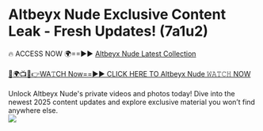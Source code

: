 # Altbeyx Nude Exclusive Content Leak - Fresh Updates! (7a1u2)

🔥 ACCESS NOW 🌍==►► <a href="https://tinyurl.com/yc657z5k" rel="nofollow">Altbeyx Nude Latest Collection</a>
<br><br>
[🔴🌍📺📱👉WA𝚃CH Now==►► CLICK HERE TO Altbeyx Nude 𝚆𝙰𝚃𝙲𝙷 NOW](https://tinyurl.com/yc657z5k)
<br><br>
Unlock Altbeyx Nude's private videos and photos today! Dive into the newest 2025 content updates and explore exclusive material you won’t find anywhere else.
<br>
<a href="https://tinyurl.com/yc657z5k" rel="nofollow" data-target="animated-image.originalLink"><img src="https://camo.githubusercontent.com/8a4f000d20f83aca3bf7ec5f350d767afa0574a8a352519fd8cfa583a6f93a33/68747470733a2f2f692e696d6775722e636f6d2f644a486b345a712e676966" data-canonical-src="https://i.imgur.com/dJHk4Zq.gif" style="max-width: 100%; display: inline-block;" data-target="animated-image.originalImage"></a>
<br>
